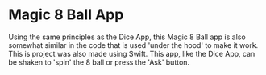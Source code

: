 # Magic 8 Ball App

Using the same principles as the Dice App, this Magic 8 Ball app is also somewhat similar in the code that is used 'under the hood' to make it work. This is project was also made using Swift. This app, like the Dice App, can be shaken to 'spin' the 8 ball or press the 'Ask' button.
